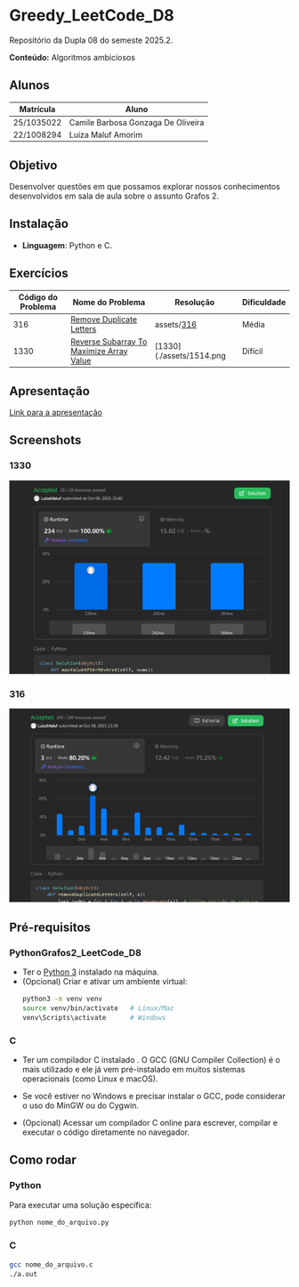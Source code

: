 # Greedy_LeetCode_D8

Repositório da Dupla 08 do semeste 2025.2.

**Conteúdo:** Algoritmos ambiciosos
## Alunos

| Matrícula | Aluno |
|-----------|-------|
| 25/1035022 | Camile Barbosa Gonzaga De Oliveira |
| 22/1008294 | Luiza Maluf Amorim |

## Objetivo

Desenvolver questões em que possamos explorar nossos conhecimentos desenvolvidos em sala de aula sobre o assunto Grafos 2.

## Instalação

- **Linguagem**: Python e C.

## Exercícios

|Código do Problema| Nome do Problema | Resolução | Dificuldade
|----------|----------|----------|----------|
|316| [Remove Duplicate Letters](https://leetcode.com/problems/remove-duplicate-letters/submissions/1795909861/?envType=problem-list-v2&envId=greedy)|assets/[316](./1489.java)|Média|
|1330|[Reverse Subarray To Maximize Array Value](https://leetcode.com/problems/reverse-subarray-to-maximize-array-value/description/?envType=problem-list-v2&envId=greedy)|[1330](./assets/1514.png|Difícil|

## Apresentação

[Link para a apresentação]()

## Screenshots
### 1330
<center>

![1330](./assets/1330.png)

</center>

### 316

<center>

![316](./assets/316.png)

</center>


## Pré-requisitos

### PythonGrafos2_LeetCode_D8
- Ter o [Python 3](https://www.python.org/downloads/) instalado na máquina.  
- (Opcional) Criar e ativar um ambiente virtual:
  ```bash
  python3 -m venv venv
  source venv/bin/activate   # Linux/Mac
  venv\Scripts\activate      # Windows
  ```

### C
- Ter um compilador C instalado . O GCC (GNU Compiler Collection) é o mais utilizado e ele já vem pré-instalado em muitos sistemas operacionais (como Linux e macOS).
- Se você estiver no Windows e precisar instalar o GCC, pode considerar o uso do MinGW ou do Cygwin.

- (Opcional) Acessar um compilador C online para escrever, compilar e executar o código diretamente no navegador.

## Como rodar

### Python 

Para executar uma solução específica:

 ```bash
 python nome_do_arquivo.py
 ```

### C

 ```bash
gcc nome_do_arquivo.c
./a.out 
 ```
